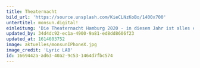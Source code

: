 ```yaml
---
title: Theaternacht
bild_url: 'https://source.unsplash.com/KieCLNzKoBo/1400x700'
untertitel: monsun.digital!
einleitung: 'Die Theaternacht Hamburg 2020 - in diesem Jahr ist alles etwas anders als gewohnt: Corona und die verzögerte Baustelle zum barrierefreien Umbau erlauben keine Zuschauer vor Ort. Dafür lassen wir es digital so richtig krachen!'
updated_by: 34d4dc92-ec1a-4900-9a81-ed8dd8606f23
updated_at: 1614603752
image: aktuelles/monsunIPhoneX.jpg
image_credit: 'Lyric LAB'
id: 1669442a-ad63-40a2-9c53-1464d7fbc574
---
```

